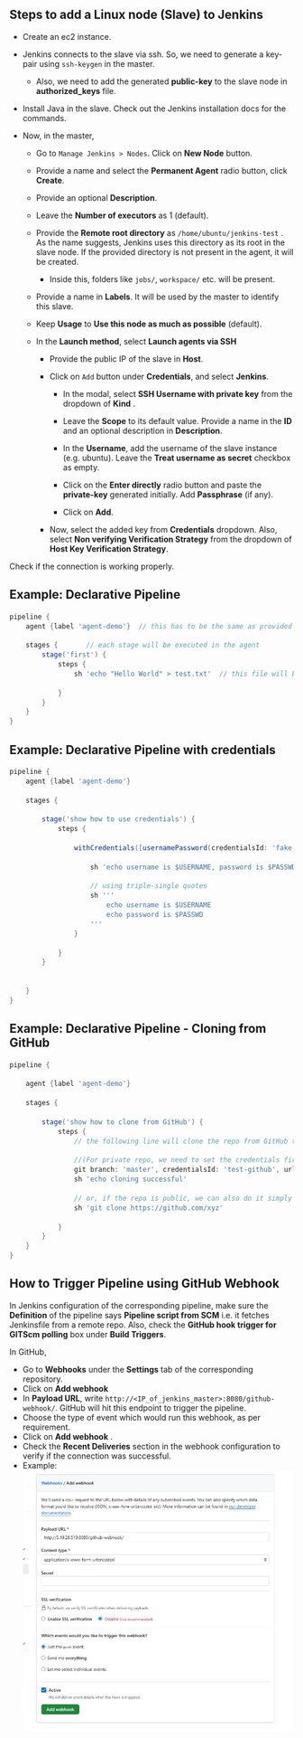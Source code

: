 ## Steps to add a Linux node (Slave) to Jenkins
- Create an ec2 instance.

- Jenkins connects to the slave via ssh. So, we need to generate a key-pair using `ssh-keygen` in the master. 
  - Also, we need to add the generated **public-key** to the slave node in **authorized_keys** file.

- Install Java in the slave. Check out the Jenkins installation docs for the commands.

- Now, in the master,
  - Go to `Manage Jenkins > Nodes`. Click on **New Node** button.

  - Provide a name and select the **Permanent Agent** radio button, click **Create**.

  - Provide an optional **Description**.

  - Leave the **Number of executors** as 1 (default).

  - Provide the **Remote root directory** as `/home/ubuntu/jenkins-test` . As the name suggests, Jenkins uses this directory as its root in the slave node. If the provided directory is not present in the agent, it will be created.
    - Inside this, folders like `jobs/`, `workspace/` etc. will be present. 

  - Provide a name in **Labels**. It will be used by the master to identify this slave.

  - Keep **Usage** to **Use this node as much as possible** (default).

  - In the **Launch method**, select **Launch agents via SSH**

    - Provide the public IP of the slave in **Host**.

    - Click on `Add` button under **Credentials**, and select **Jenkins**.

      - In the modal, select **SSH Username with private key** from the dropdown of **Kind** .

      - Leave the **Scope** to its default value. Provide a name in the **ID** and an optional description in **Description**.

      - In the **Username**, add the username of the slave instance (e.g. ubuntu). Leave the **Treat username as secret** checkbox as empty.

      - Click on the **Enter directly** radio button and paste the **private-key** generated initially. Add **Passphrase** (if any).

      - Click on **Add**.

    - Now, select the added key from **Credentials** dropdown. Also, select **Non verifying Verification Strategy** from the dropdown of **Host Key Verification Strategy**.

Check if the connection is working properly.

## Example: Declarative Pipeline
```groovy
pipeline {
    agent {label 'agent-demo'}  // this has to be the same as provided in 'Labels' box above

    stages {       // each stage will be executed in the agent
        stage('first') {
            steps {
                sh 'echo "Hello World" > test.txt'  // this file will be created at `workspace/{JOBNAME}/` folder which is inside the specified Remote root directory.
                
            }
        }
    }
}

```

## Example: Declarative Pipeline with credentials
```groovy
pipeline {
    agent {label 'agent-demo'}

    stages {
                
        stage('show how to use credentials') {
            steps {
                
                withCredentials([usernamePassword(credentialsId: 'fake-docker-passwd', passwordVariable: 'PASSWD', usernameVariable: 'USERNAME')]) {    // this is generated by Pipeline Syntax Snippet Generator. Here we store the password and username in PASSWD and USERNAME variables for future usage.

                    sh 'echo username is $USERNAME, password is $PASSWD'  // always use single quotes or triple-single quote here to prevent Groovy interpolate the secrets. 

                    // using triple-single quotes
                    sh '''      
                        echo username is $USERNAME 
                        echo password is $PASSWD
                    '''
                }   
                
            }
        }
        
        
    }
}

```
## Example: Declarative Pipeline - Cloning from GitHub
```groovy
pipeline {

    agent {label 'agent-demo'}

    stages {
                
        stage('show how to clone from GitHub') {
            steps {
                // the following line will clone the repo from GitHub to `workspace/{JOBNAME}/` folder

                //(For private repo, we need to set the credentials first)
                git branch: 'master', credentialsId: 'test-github', url: 'https://github.com/SteveSayantan/Web_BootCamp.git'   // this is generated by Pipeline Syntax Snippet Generator
                sh 'echo cloning successful'

                // or, if the repo is public, we can also do it simply as:
                sh 'git clone https://github.com/xyz'
                                
            }
        }
    }
}

```

## How to Trigger Pipeline using GitHub Webhook

In Jenkins configuration of the corresponding pipeline, make sure the **Definition** of the pipeline says **Pipeline script from SCM** i.e. it fetches Jenkinsfile from a remote repo. Also, check the **GitHub hook trigger for GITScm polling** box under **Build Triggers**.

In GitHub,
- Go to **Webhooks** under the **Settings** tab of the corresponding repository.
- Click on **Add webhook**
- In **Payload URL**, write `http://<IP_of_jenkins_master>:8080/github-webhook/`. GitHub will hit this endpoint to trigger the pipeline.
- Choose the type of event which would run this webhook, as per requirement.
- Click on **Add webhook** .
- Check the **Recent Deliveries** section in the webhook configuration to verify if the connection was successful.
- Example:
  ![example_webhook](../assets/github-webhook.JPG)
